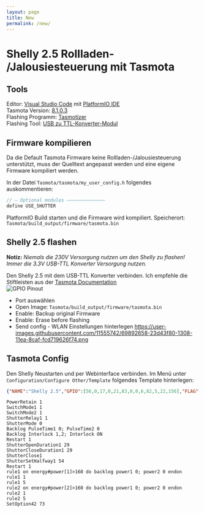 ```yaml
---
layout: page
title: New
permalink: /new/
---
```


# Shelly 2.5 Rollladen- /Jalousiesteuerung mit Tasmota
## Tools
Editor: [Visual Studio Code](https://code.visualstudio.com/download) mit [PlatformIO IDE](https://marketplace.visualstudio.com/items?itemName=platformio.platformio-ide)  
Tasmota Version: [8.1.0.3](https://github.com/arendst/Tasmota/tree/master)  
Flashing Programm: [Tasmotizer](https://github.com/tasmota/tasmotizer)  
Flashing Tool: [USB zu TTL-Konverter-Modul](https://www.amazon.de/USB-TTL-Konverter-Modul-mit-eingebautem-CP2102/dp/B00AFRXKFU/ref=sr_1_3?__mk_de_DE=%C3%85M%C3%85%C5%BD%C3%95%C3%91&keywords=USB+zu+TTL-Konverter-Modul+mit+eingebautem+in+CP2102&qid=1578948764&s=computers&sr=1-3) 

## Firmware kompilieren
Da die Default Tasmota Firmware keine Rollladen-/Jalousiesteuerung unterstützt, muss der Quelltext angepasst werden und eine eigene Firmware kompiliert werden. 

In der Datei `Tasmota/tasmota/my_user_config.h` folgendes auskommentieren:
```cpp
// — Optional modules ——————————————
define USE_SHUTTER
```

PlatformIO Build starten und die Firmware wird kompiliert.
Speicherort: `Tasmota/build_output/firmware/tasmota.bin`

## Shelly 2.5 flashen
**Notiz:**	_Niemals die 230V Versorgung nutzen um den Shelly zu flashen! 	Immer die 3.3V USB-TTL Konverter Versorgung nutzen._

Den Shelly 2.5 mit dem USB-TTL Konverter verbinden.
Ich empfehle die Stiftleisten aus der [Tasmota Documentation](https://tasmota.github.io/docs/#/devices/Shelly-2.5)  
![GPIO Pinout](https://shelly.cloud/wp-content/uploads/2019/01/pin_out-650x397.png)

* Port auswählen
* Open Image:  `Tasmota/build_output/firmware/tasmota.bin`
* Enable: Backup original Firmware
* Enable: Erase before flashing
* Send config - WLAN Einstellungen hinterlegen
https://user-images.githubusercontent.com/11555742/69892658-23d43f80-1308-11ea-8caf-fcd719626f74.png

## Tasmota Config
Den Shelly Neustarten und per Webinterface verbinden.
Im Menü unter `Configuration/Configure Other/Template` folgendes Template hinterlegen:
```json
{"NAME":"Shelly 2.5","GPIO":[56,0,17,0,21,83,0,0,6,82,5,22,156],"FLAG":2,"BASE":18}
```

```
PowerRetain 1
SwitchMode1 1
SwitchMode2 1
ShutterRelay1 1
ShutterMode 0
Backlog PulseTime1 0; PulseTime2 0
Backlog Interlock 1,2; Interlock ON
Restart 1
ShutterOpenDuration1 29
ShutterCloseDuration1 29
ShutterClose1
ShutterSetHalfway1 54
Restart 1
rule1 on energy#power[1]>160 do backlog power1 0; power2 0 endon
rule1 1
rule1 5
rule2 on energy#power[2]>160 do backlog power1 0; power2 0 endon
rule2 1
rule2 5
SetOption42 73
```
